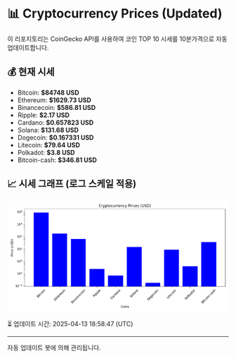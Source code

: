 
# 📊 Cryptocurrency Prices (Updated)

이 리포지토리는 CoinGecko API를 사용하여 코인 TOP 10 시세를 10분가격으로 자동 업데이트합니다.

## 💰 현재 시세
- Bitcoin: **$84748 USD**
- Ethereum: **$1629.73 USD**
- Binancecoin: **$586.81 USD**
- Ripple: **$2.17 USD**
- Cardano: **$0.657823 USD**
- Solana: **$131.68 USD**
- Dogecoin: **$0.167331 USD**
- Litecoin: **$79.64 USD**
- Polkadot: **$3.8 USD**
- Bitcoin-cash: **$346.81 USD**

## 📈 시세 그래프 (로그 스케일 적용)
![Crypto Prices](crypto_prices.png)

⏳ 업데이트 시간: 2025-04-13 18:58:47 (UTC)

---
자동 업데이트 봇에 의해 관리됩니다.
